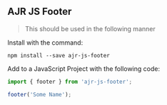 ## AJR JS Footer

> This should be used in the following manner

Install with the command:

```
npm install --save ajr-js-footer
```

Add to a JavaScript Project with the following code:

```javascript
import { footer } from 'ajr-js-footer';

footer('Some Name');
```